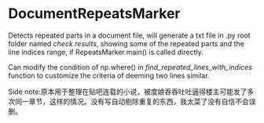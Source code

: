 # DocumentRepeatsMarker
 Detects repeated parts in a document file, will generate a txt file in .py root folder named *check results*, showing some of the repeated parts and the line indices range, if RepeatsMarker.main() is called directly.
 
 Can modify the condition of np.where() in *find_repeated_lines_with_indices* function to customize the criteria of deeming two lines similar.
 
 Side note:原本用于整理在贴吧连载的小说，被度娘吞吞吐吐逼得楼主可能发了多次同一章节，这样的情况。没有写自动剔除重复的东西，我太菜了没有自信不会误删。